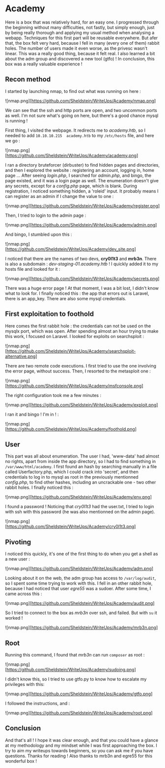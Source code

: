 # Academy

Here is a box that was relatively hard, for an easy one. I progressed through the beginning without many difficulties, not fastly, but simply enough, just by being really thorough and applying my usual method when analysing a webapp. Techniques for this first part will be reusable everywhere.
But afer that, the box felt very hard, because I fell in many (every one of them) rabbit holes. The number of users made it even worse, as the privesc wasn't linear. This was a really good thing, because it felt real. I also learned a bit about the adm group and discovered a new tool (gtfo) ! In conclusion, this box was a really valuable experience !

## Recon method

I started by launching nmap, to find out what was running on here :

![nmap.png][https://github.com/Sheldstein/WriteUps/Academy/nmap.png]

We can see that the ssh and http ports are open, and two uncommon ports as well. I'm not sure what's going on here, but there's a good chance mysql is running !

First thing, I visited the webpage. It redirects me to *academy.htb*, so I needed to add `10.10.10.215  academy.htb` to my `/etc/hosts` file, and here we go :

![nmap.png][https://github.com/Sheldstein/WriteUps/Academy/academy.png]

I ran a directory bruteforcer (dirbuster) to find hidden pages and directories, and then I explored the website : registering an account, logging in, home page ... After seeing *login.php*, I searched for *admin.php*, and bingo, the page existed, and it was a login page as well.
The enumeration doesn't give any secrets, except for a *config.php* page, which is blank.
During registration, I noticed something hidden, a 'roleid' input. It probably means I can register as an admin if I change the value to one :

![nmap.png][https://github.com/Sheldstein/WriteUps/Academy/register.png]

Then, I tried to login to the admin page :

![nmap.png][https://github.com/Sheldstein/WriteUps/Academy/admin.png]

And bingo, I stumbled upon this :

![nmap.png][https://github.com/Sheldstein/WriteUps/Academy/dev_site.png]

I noticed that there are the names of two devs, **cry0l1t3** and **mrb3n**. There is also a subdomain : *dev-staging-01.academy.htb* ! I quickly added it to my hosts file and looked for it :

![nmap.png][https://github.com/Sheldstein/WriteUps/Academy/secrets.png]

There was a huge error page ! At that moment, I was a bit lost, I didn't know what to look for. I finally noticed this : the app that errors out is Laravel, there is an app_key. There are also some mysql credentials.

## First exploitation to foothold

Here comes the first rabbit hole : the credentials can not be used on the mysqlx port, which was open. After spending almost an hour trying to make this work, I focused on Laravel. I looked for exploits on searchsploit :

![nmap.png][https://github.com/Sheldstein/WriteUps/Academy/searchsploit-alternative.png]

There are two remote code executions. I first tried to use the one involving the error page, without success. Then, I resorted to the metasploit one :

![nmap.png][https://github.com/Sheldstein/WriteUps/Academy/msfconsole.png]

The right configuration took me a few minutes :

![nmap.png][https://github.com/Sheldstein/WriteUps/Academy/exploit.png]

I ran it and bingo ! I'm in ! :

![nmap.png][https://github.com/Sheldstein/WriteUps/Academy/foothold.png]

## User

This part was all about enumeration. The user I had, 'www-data' had almost no rights, apart from inside the app directory, so I had to find something in `/var/www/html/academy`.
I first found an hash by searching manually in a file called Userfactory.php, which I could crack into 'secret', and then credentials to log in to mysql as root in the previously mentionned *config.php*, to find other hashes, including an uncrackable one - two other rabbit holes.
I finally noticed this :

![nmap.png][https://github.com/Sheldstein/WriteUps/Academy/env.png]

I found a password ! Noticing that *cry0l1t3* had the user.txt, I tried to login with ssh with this password (he was also mentionned on the admin page).

![nmap.png][https://github.com/Sheldstein/WriteUps/Academy/cry0l1t3.png]

## Pivoting

I noticed this quickly, it's one of the first thing to do when you get a shell as a new user :

![nmap.png][https://github.com/Sheldstein/WriteUps/Academy/adm.png]

Looking about it on the web, the adm group has access to `/var/log/audit`, so I spent some time trying to work with this. I fell in an other rabbit hole, because I had noticed that user *egre55* was a sudoer.
After some time, I came across this :

![nmap.png][https://github.com/Sheldstein/WriteUps/Academy/audit.png]

So I tried to connect to the box as *mrb3n* over ssh, and failed. But with `su` it worked !

![nmap.png][https://github.com/Sheldstein/WriteUps/Academy/mrb3n.png]

## Root

Running this command, I found that *mrb3n* can run `composer` as root :

![nmap.png][https://github.com/Sheldstein/WriteUps/Academy/sudoing.png]

I didn't know this, so I tried to use gtfo.py to know how to escalate my privileges with this:

![nmap.png][https://github.com/Sheldstein/WriteUps/Academy/gtfo.png]

I followed the instructions, and :

![nmap.png][https://github.com/Sheldstein/WriteUps/Academy/root.png]

## Conclusion

And that's all ! I hope it was clear enough, and that you could have a glance at my methodology and my mindset while I was first approaching the box. I try to aim my writeups towards beginners, so you can ask me if you have questions. Thanks for reading !
Also thanks to mrb3n and egre55 for this wonderful box !